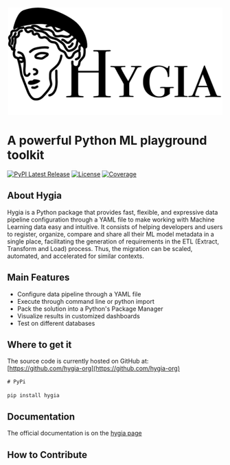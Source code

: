 <p align="center">
    <img src="./assets/img/horizontal_logo.PNG" alt="hygia-logo" style="width:500px;"/>
</p>

# A powerful Python ML playground toolkit

[![PyPI Latest Release](https://img.shields.io/pypi/v/hygia.svg)](https://pypi.org/project/hygia/)
[![License](https://img.shields.io/pypi/l/hygia.svg)](https://github.com/hygia-org/hygia/blob/main/LICENSE)
[![Coverage](https://codecov.io/github/hygia-org/hygia/coverage.svg?branch=main)](https://codecov.io/gh/hygia-org/hygia)

<!-- [![Package Status](https://img.shields.io/pypi/status/hygia.svg)](https://pypi.org/project/hygia/) -->

## About Hygia

Hygia is a Python package that provides fast, flexible, and expressive data pipeline configuration through a YAML file to make working with Machine Learning data easy and intuitive. It consists of helping developers and users to register, organize, compare and share all their ML model metadata in a single place, facilitating the generation of requirements in the ETL (Extract, Transform and Load) process. Thus, the migration can be scaled, automated, and accelerated for similar contexts.

## Main Features

- Configure data pipeline through a YAML file
- Execute through command line or python import
- Pack the solution into a Python's Package Manager
- Visualize results in customized dashboards
- Test on different databases

## Where to get it

The source code is currently hosted on GitHub at: [https://github.com/hygia-org](https://github.com/hygia-org)

```
# PyPi

pip install hygia
```

## Documentation

The official documentation is on the [hygia page](https://hygia-org.github.io/hygia/)

## How to Contribute